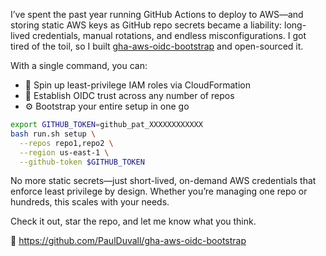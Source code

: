 I’ve spent the past year running GitHub Actions to deploy to AWS—and storing static AWS keys as GitHub repo secrets became a liability: long-lived credentials, manual rotations, and endless misconfigurations. I got tired of the toil, so I built [gha-aws-oidc-bootstrap](https://github.com/PaulDuvall/gha-aws-oidc-bootstrap) and open-sourced it.

With a single command, you can:

- 🚀 Spin up least-privilege IAM roles via CloudFormation  
- 🔗 Establish OIDC trust across any number of repos  
- ⚙️ Bootstrap your entire setup in one go

```bash
export GITHUB_TOKEN=github_pat_XXXXXXXXXXXX
bash run.sh setup \
  --repos repo1,repo2 \
  --region us-east-1 \
  --github-token $GITHUB_TOKEN
```

No more static secrets—just short-lived, on-demand AWS credentials that enforce least privilege by design. Whether you’re managing one repo or hundreds, this scales with your needs.

Check it out, star the repo, and let me know what you think. 

🔗 https://github.com/PaulDuvall/gha-aws-oidc-bootstrap